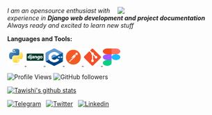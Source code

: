 <img align="right" src="https://media.giphy.com/media/fedryX7dMGMe6lgqDm/giphy.gif" width="250px"></a>
_I am an opensource enthusiast with experience in ***Django web development and project documentation***_ <br>
_Always ready and excited to learn new stuff_ <br>
<!-- _Right now I am exploring the_ :earth_asia: _of Java_ :coffee: <!--***APIs***_ -->


**Languages and Tools:**  

<p align="left"> 
  <a href="https://www.python.org" target="_blank"> <img src="assets/assets/python.svg" alt="python" width="40" height="40"/> </a>
  <a href="https://www.djangoproject.com/" target="_blank"> <img src="assets/assets/django.svg" alt="django" width="40" height="40"/> </a> 
  <a href="https://en.wikipedia.org/wiki/C%2B%2B" target="_blank"> <img src="assets/assets/c++.svg" alt="c++" width="40" height="40"/> </a> 
  <a href="https://www.postman.com/" target="_blank"> <img src="assets/assets/postman.png" alt="postman" width="40" height="40"/> </a>
  <a href="https://www.git.com/" target="_blank"> <img src="assets/assets/git.svg" alt="git" width="40" height="40"/> </a>
  <a href="https://www.figma.com/" target="_blank"> <img src="assets/assets/Figma-logo.svg" alt="git" width="40" height="40"/> </a>
</p>

![Profile Views](https://komarev.com/ghpvc/?username=Tawishi)
![GitHub followers](https://img.shields.io/github/followers/Tawishi?style=social)
<!---![Hits](https://hit.yhype.me/github/profile?user_id=55306738)    merko, gruvbox, tokyonight, onedark, cobalt, synthwave, highcontrast--->

[![Tawishi's github stats](https://github-readme-stats.vercel.app/api?username=Tawishi&count_private=true&show_icons=true&theme=cobalt&include_all_commits=true)](https://github.com/anuraghazra/github-readme-stats)

[![Telegram](https://img.shields.io/badge/-Telegram-blue?logo=Telegram&logoColor=white&style=for-the-badge)](https://t.me/Tawishi) &nbsp;
[![Twitter](https://img.shields.io/badge/-Twitter-blue?logo=Twitter&logoColor=white&style=for-the-badge)](https://twitter.com/Tawishi1) &nbsp;
[![Linkedin](https://img.shields.io/badge/-LinkedIn-blue?style=for-the-badge&logo=Linkedin&logoColor=white)](https://www.linkedin.com/in/tawishisharma/)
